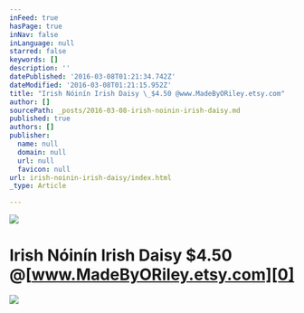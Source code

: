 ```yaml
---
inFeed: true
hasPage: true
inNav: false
inLanguage: null
starred: false
keywords: []
description: ''
datePublished: '2016-03-08T01:21:34.742Z'
dateModified: '2016-03-08T01:21:15.952Z'
title: "Irish Nóinín Irish Daisy \_$4.50 @www.MadeByORiley.etsy.com"
author: []
sourcePath: _posts/2016-03-08-irish-noinin-irish-daisy.md
published: true
authors: []
publisher:
  name: null
  domain: null
  url: null
  favicon: null
url: irish-noinin-irish-daisy/index.html
_type: Article

---
```

![](https://the-grid-user-content.s3-us-west-2.amazonaws.com/c2ff1f7a-660f-4b71-b32c-436c7bbfcdfd.jpg)

# Irish Nóinín Irish Daisy  $4.50 @[www.MadeByORiley.etsy.com][0]
![](https://the-grid-user-content.s3-us-west-2.amazonaws.com/eacc43c9-6737-4b41-b685-c3f74499ee61.jpg)

[0]: https://www.etsy.com/listing/270455151/irish-noinin-irish-daisy-st-patricks-day?ref=shop_home_active_7